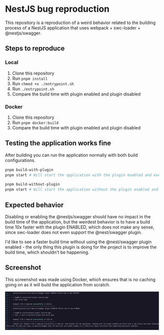 # NestJS bug reproduction

This repository is a reproduction of a weird behavior related to the building process of a NestJS application that uses webpack + swc-loader + @nestjs/swagger.

## Steps to reproduce

### Local
1. Clone this repository
2. Run `pnpm install`
3. Run `chmod +x ./entrypoint.sh`
4. Run `./entrypoint.sh`
5. Compare the build time with plugin enabled and plugin disabled

### Docker
1. Clone this repository
2. Run `pnpm docker:build`
3. Compare the build time with plugin enabled and plugin disabled

## Testing the application works fine

After building you can run the application normally with both build configurations.

```bash
pnpm build-with-plugin
pnpm start # Will start the application with the plugin enabled and everything works fine
```

```bash
pnpm build-without-plugin
pnpm start # Will start the application without the plugin enabled and everything works fine as well
```

## Expected behavior

Disabling or enabling the @nestjs/swagger should have no impact in the build time of the application, but the weirdest behavior is to have a build time 10x faster with the plugin ENABLED, which does not make any sense, since swc-loader does not even support the @nest/swagger plugin.

I'd like to see a faster build time without using the @nest/swagger plugin enabled - the only thing this plugin is doing for the project is to improve the build time, which shouldn't be happening.

## Screenshot

This screenshot was made using Docker, which ensures that is no caching going on as it will build the application from scratch.

![Build Time Comparison](./screenshot.png)
